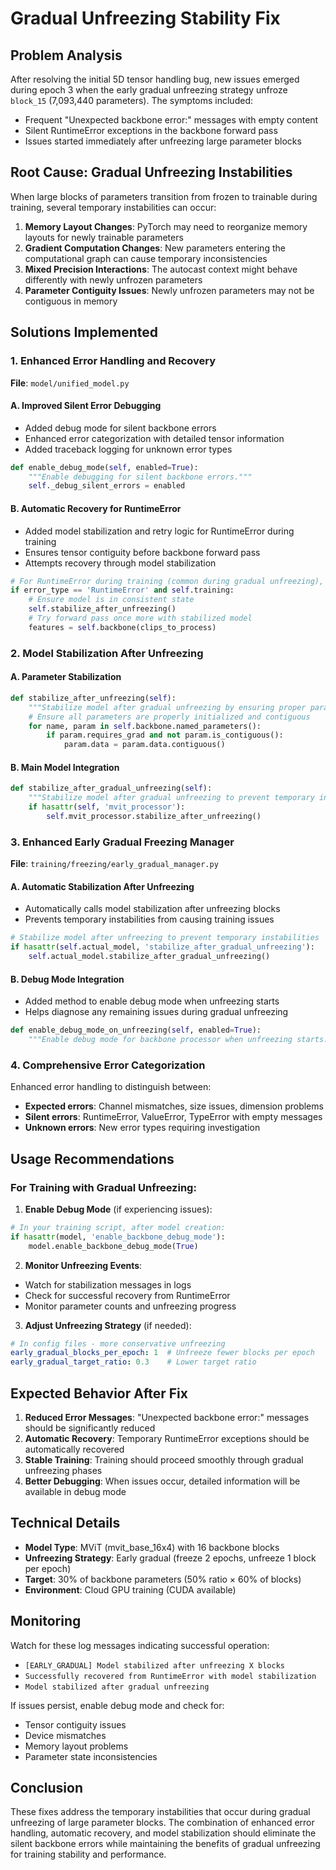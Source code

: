 # Gradual Unfreezing Stability Fix

## Problem Analysis

After resolving the initial 5D tensor handling bug, new issues emerged during epoch 3 when the early gradual unfreezing strategy unfroze `block_15` (7,093,440 parameters). The symptoms included:

- Frequent "Unexpected backbone error:" messages with empty content
- Silent RuntimeError exceptions in the backbone forward pass
- Issues started immediately after unfreezing large parameter blocks

## Root Cause: Gradual Unfreezing Instabilities

When large blocks of parameters transition from frozen to trainable during training, several temporary instabilities can occur:

1. **Memory Layout Changes**: PyTorch may need to reorganize memory layouts for newly trainable parameters
2. **Gradient Computation Changes**: New parameters entering the computational graph can cause temporary inconsistencies
3. **Mixed Precision Interactions**: The autocast context might behave differently with newly unfrozen parameters
4. **Parameter Contiguity Issues**: Newly unfrozen parameters may not be contiguous in memory

## Solutions Implemented

### 1. Enhanced Error Handling and Recovery

**File**: `model/unified_model.py`

#### A. Improved Silent Error Debugging
- Added debug mode for silent backbone errors
- Enhanced error categorization with detailed tensor information
- Added traceback logging for unknown error types

```python
def enable_debug_mode(self, enabled=True):
    """Enable debugging for silent backbone errors."""
    self._debug_silent_errors = enabled
```

#### B. Automatic Recovery for RuntimeError
- Added model stabilization and retry logic for RuntimeError during training
- Ensures tensor contiguity before backbone forward pass
- Attempts recovery through model stabilization

```python
# For RuntimeError during training (common during gradual unfreezing), try stabilization
if error_type == 'RuntimeError' and self.training:
    # Ensure model is in consistent state
    self.stabilize_after_unfreezing()
    # Try forward pass once more with stabilized model
    features = self.backbone(clips_to_process)
```

### 2. Model Stabilization After Unfreezing

#### A. Parameter Stabilization
```python
def stabilize_after_unfreezing(self):
    """Stabilize model after gradual unfreezing by ensuring proper parameter states."""
    # Ensure all parameters are properly initialized and contiguous
    for name, param in self.backbone.named_parameters():
        if param.requires_grad and not param.is_contiguous():
            param.data = param.data.contiguous()
```

#### B. Main Model Integration
```python
def stabilize_after_gradual_unfreezing(self):
    """Stabilize model after gradual unfreezing to prevent temporary instabilities."""
    if hasattr(self, 'mvit_processor'):
        self.mvit_processor.stabilize_after_unfreezing()
```

### 3. Enhanced Early Gradual Freezing Manager

**File**: `training/freezing/early_gradual_manager.py`

#### A. Automatic Stabilization After Unfreezing
- Automatically calls model stabilization after unfreezing blocks
- Prevents temporary instabilities from causing training issues

```python
# Stabilize model after unfreezing to prevent temporary instabilities
if hasattr(self.actual_model, 'stabilize_after_gradual_unfreezing'):
    self.actual_model.stabilize_after_gradual_unfreezing()
```

#### B. Debug Mode Integration
- Added method to enable debug mode when unfreezing starts
- Helps diagnose any remaining issues during gradual unfreezing

```python
def enable_debug_mode_on_unfreezing(self, enabled=True):
    """Enable debug mode for backbone processor when unfreezing starts."""
```

### 4. Comprehensive Error Categorization

Enhanced error handling to distinguish between:
- **Expected errors**: Channel mismatches, size issues, dimension problems
- **Silent errors**: RuntimeError, ValueError, TypeError with empty messages
- **Unknown errors**: New error types requiring investigation

## Usage Recommendations

### For Training with Gradual Unfreezing:

1. **Enable Debug Mode** (if experiencing issues):
```python
# In your training script, after model creation:
if hasattr(model, 'enable_backbone_debug_mode'):
    model.enable_backbone_debug_mode(True)
```

2. **Monitor Unfreezing Events**:
- Watch for stabilization messages in logs
- Check for successful recovery from RuntimeError
- Monitor parameter counts and unfreezing progress

3. **Adjust Unfreezing Strategy** (if needed):
```yaml
# In config files - more conservative unfreezing
early_gradual_blocks_per_epoch: 1  # Unfreeze fewer blocks per epoch
early_gradual_target_ratio: 0.3    # Lower target ratio
```

## Expected Behavior After Fix

1. **Reduced Error Messages**: "Unexpected backbone error:" messages should be significantly reduced
2. **Automatic Recovery**: Temporary RuntimeError exceptions should be automatically recovered
3. **Stable Training**: Training should proceed smoothly through gradual unfreezing phases
4. **Better Debugging**: When issues occur, detailed information will be available in debug mode

## Technical Details

- **Model Type**: MViT (mvit_base_16x4) with 16 backbone blocks
- **Unfreezing Strategy**: Early gradual (freeze 2 epochs, unfreeze 1 block per epoch)
- **Target**: 30% of backbone parameters (50% ratio × 60% of blocks)
- **Environment**: Cloud GPU training (CUDA available)

## Monitoring

Watch for these log messages indicating successful operation:
- `[EARLY_GRADUAL] Model stabilized after unfreezing X blocks`
- `Successfully recovered from RuntimeError with model stabilization`
- `Model stabilized after gradual unfreezing`

If issues persist, enable debug mode and check for:
- Tensor contiguity issues
- Device mismatches
- Memory layout problems
- Parameter state inconsistencies

## Conclusion

These fixes address the temporary instabilities that occur during gradual unfreezing of large parameter blocks. The combination of enhanced error handling, automatic recovery, and model stabilization should eliminate the silent backbone errors while maintaining the benefits of gradual unfreezing for training stability and performance. 
